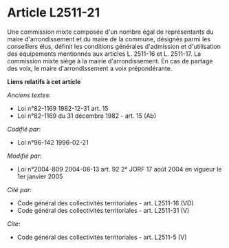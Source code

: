 # Article L2511-21

Une commission mixte composée d'un nombre égal de représentants du maire d'arrondissement et du maire de la commune, désignés
parmi les conseillers élus, définit les conditions générales d'admission et d'utilisation des équipements mentionnés aux
articles L. 2511-16 et L. 2511-17. La commission mixte siège à la mairie d'arrondissement. En cas de partage des voix, le
maire d'arrondissement a voix prépondérante.

**Liens relatifs à cet article**

_Anciens textes_:

  - Loi n°82-1169 1982-12-31 art. 15
  - Loi n°82-1169 du 31 décembre 1982 - art. 15 (Ab)

_Codifié par_:

  - Loi n°96-142 1996-02-21

_Modifié par_:

  - Loi n°2004-809 2004-08-13 art. 92 2° JORF 17 août 2004 en vigueur le 1er janvier 2005

_Cité par_:

  - Code général des collectivités territoriales - art. L2511-16 (VD)
  - Code général des collectivités territoriales - art. L2511-31 (V)

_Cite_:

  - Code général des collectivités territoriales - art. L2511-5 (V)
